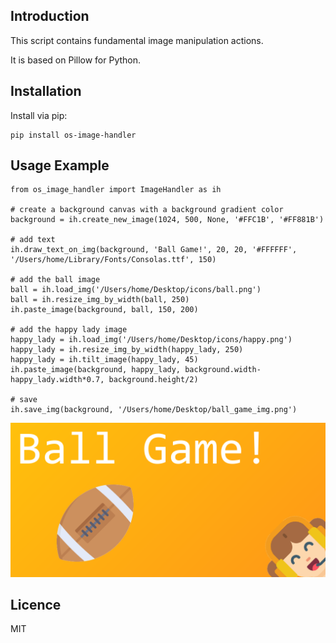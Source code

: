 Introduction
------------

This script contains fundamental image manipulation actions. 

It is based on Pillow for Python.

## Installation
Install via pip:

    pip install os-image-handler 
    
## Usage Example       
    from os_image_handler import ImageHandler as ih
    
    # create a background canvas with a background gradient color
    background = ih.create_new_image(1024, 500, None, '#FFC1B', '#FF881B')
    
    # add text
    ih.draw_text_on_img(background, 'Ball Game!', 20, 20, '#FFFFFF', '/Users/home/Library/Fonts/Consolas.ttf', 150)
    
    # add the ball image
    ball = ih.load_img('/Users/home/Desktop/icons/ball.png')
    ball = ih.resize_img_by_width(ball, 250)
    ih.paste_image(background, ball, 150, 200)
    
    # add the happy lady image
    happy_lady = ih.load_img('/Users/home/Desktop/icons/happy.png')
    happy_lady = ih.resize_img_by_width(happy_lady, 250)
    happy_lady = ih.tilt_image(happy_lady, 45)
    ih.paste_image(background, happy_lady, background.width-happy_lady.width*0.7, background.height/2)
    
    # save
    ih.save_img(background, '/Users/home/Desktop/ball_game_img.png')

![output](/images/ball_game_img.png)
## Licence
MIT